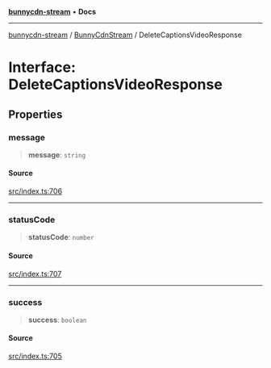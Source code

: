 [**bunnycdn-stream**](../../../README.md) • **Docs**

***

[bunnycdn-stream](../../../globals.md) / [BunnyCdnStream](../README.md) / DeleteCaptionsVideoResponse

# Interface: DeleteCaptionsVideoResponse

## Properties

### message

> **message**: `string`

#### Source

[src/index.ts:706](https://github.com/dan-online/bunnycdn-stream/blob/1f8579d/src/index.ts#L706)

***

### statusCode

> **statusCode**: `number`

#### Source

[src/index.ts:707](https://github.com/dan-online/bunnycdn-stream/blob/1f8579d/src/index.ts#L707)

***

### success

> **success**: `boolean`

#### Source

[src/index.ts:705](https://github.com/dan-online/bunnycdn-stream/blob/1f8579d/src/index.ts#L705)
